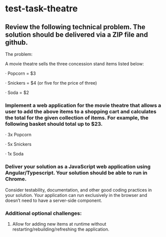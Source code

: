 # test-task-theatre
## Review the following technical problem. The solution should be delivered via a ZIP file and github.

The problem:

A movie theatre sells the three concession stand items listed below:

· Popcorn = $3

· Snickers = $4 (or five for the price of three)

· Soda = $2

### Implement a web application for the movie theatre that allows a user to add the above items to a shopping cart and calculates the total for the given collection of items. For example, the following basket should total up to $23.

· 3x Popcorn

· 5x Snickers

· 1x Soda

### Deliver your solution as a JavaScript web application using Angular/Typescript. Your solution should be able to run in Chrome.

Consider testability, documentation, and other good coding practices in your solution. Your application can run exclusively in the browser and doesn’t need to have a server-side component.

### Additional optional challenges:

1. Allow for adding new items at runtime without restarting/rebuilding/refreshing the application.
